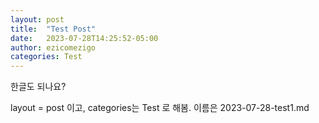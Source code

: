 ```yaml
---
layout: post
title:  "Test Post"
date:   2023-07-28T14:25:52-05:00
author: ezicomezigo
categories: Test
---
```


한글도 되나요?

layout = post 이고, categories는 Test 로 해봄.
이름은 2023-07-28-test1.md
